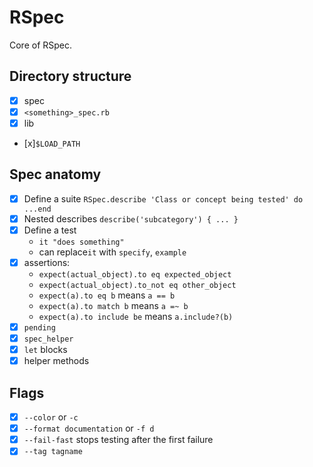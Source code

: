 RSpec
=====

Core of RSpec.

Directory structure
-------------------

* [x] spec
* [x] `<something>_spec.rb`
* [x] lib
* [x]`$LOAD_PATH`


Spec anatomy
------------

- [x] Define a suite `RSpec.describe 'Class or concept being tested' do ...end`
- [x] Nested describes `describe('subcategory') { ... }`
- [x] Define a test
  * `it "does something"`
  * can replace`it` with `specify`, `example`
- [x] assertions:
  * `expect(actual_object).to eq expected_object`
  * `expect(actual_object).to_not eq other_object`
  * `expect(a).to eq b` means `a == b`
  * `expect(a).to match b` means `a =~ b`
  * `expect(a).to include be` means `a.include?(b)`
- [x] `pending`
- [x] `spec_helper`
- [x] `let` blocks
- [x] helper methods

Flags
-----

* [x] `--color` or `-c`
* [x] `--format documentation` or `-f d`
* [x] `--fail-fast` stops testing after the first failure
* [x] `--tag tagname`
